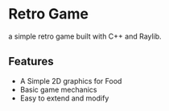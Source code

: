 # Retro Game

a simple retro game built with C++ and Raylib.

## Features

- A Simple 2D graphics for Food
- Basic game mechanics
- Easy to extend and modify
